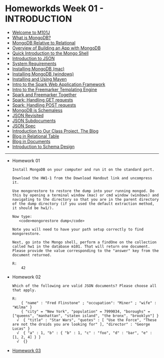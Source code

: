 <h1>Homeworkds Week 01 - INTRODUCTION</h1>

<ul>
  <li><a href="https://youtu.be/kTIqocKMItU" target="_blank"> Welcome to M101J</a></li>
  <li><a href="https://youtu.be/Lfl8hdQOi6Y" target="_blank">What is MongoDB?</a></li>
  <li><a href="https://youtu.be/-KIC1LXxcGM" target="_blank">MongoDB Relative to Relational</a></li>
  <li><a href="https://youtu.be/swhH4q_2Ttc" target="_blank">Overview of Building an App with MongoDB</a></li>
  <li><a href="https://youtu.be/e18vCIdQKp4" target="_blank">Quick Introduction to the Mongo Shell</a></li>
  <li><a href="https://youtu.be/PTATjNSjbJ0" target="_blank">Introduction to JSON</a></li>
  <li><a href="https://youtu.be/_vYz3CZwyK0" target="_blank">System Requirements</a></li> 
  <li><a href="https://youtu.be/_WJ8m5QHvwc" target="_blank">Installing MongoDB (mac)</a></li> 
  <li><a href="https://youtu.be/sBdaRlgb4N8" target="_blank">Installing MongoDB (windows)</a></li> 
  <li><a href="https://youtu.be/ZxRRA0MsXqs" target="_blank">Installing and Using Maven</a></li> 
  <li><a href="https://youtu.be/UH-VD_ypal8" target="_blank">Intro to the Spark Web Application Framework</a></li> 
  <li><a href="https://youtu.be/_8-3K2Ds-Ok" target="_blank">Intro to the Freemarker Templating Engine</a></li> 
  <li><a href="https://youtu.be/7fdtf9aLc2w" target="_blank">Spark and Freemarker Together</a></li> 
  <li><a href="https://youtu.be/7t1IafamuVs" target="_blank">Spark: Handling GET requests</a></li> 
  <li><a href="https://youtu.be/jZDuxesy5cc" target="_blank">Spark: Handling POST requests</a></li> 
  <li><a href="https://youtu.be/uKB-Hoqs6zI" target="_blank">MongoDB is Schemaless</a></li> 
  <li><a href="https://youtu.be/CTffxoSSLqg" target="_blank">JSON Revisited</a></li>
  <li><a href="https://youtu.be/vrYAEH3g13M" target="_blank">JSON Subdocuments</a></li>
  <li><a href="https://youtu.be/kOrsT94-A28" target="_blank">JSON Spec</a></li> 
  <li><a href="https://youtu.be/ePi3kDoexoM" target="_blank">Introduction to Our Class Project, The Blog</a></li> 
  <li><a href="https://youtu.be/boR2y9MHCa0" target="_blank">Blog in Relational Table</a></li>
  <li><a href="https://youtu.be/ZjwCzyqKVdY" target="_blank">Blog in Documents</a></li>
  <li><a href="https://youtu.be/6XE3wZCPiZ8" target="_blank">Introduction to Schema Design</a></li>
</ul>
<hr/>
<ul>
  <li>Homework 01</li>
  
    Install MongoDB on your computer and run it on the standard port.
  
    Download the HW1-1 from the Download Handout link and uncompress it.
    
    Use mongorestore to restore the dump into your running mongod. Do this by opening a terminal window (mac) or cmd window (windows) and navigating to the directory so that you are in the parent directory of the dump directory (if you used the default extraction method, it should be hw1/). 
    
    Now type:
       <code>mongorestore dump</code>
    
    Note you will need to have your path setup correctly to find mongorestore.
    
    Next, go into the Mongo shell, perform a findOne on the collection called hw1 in the database m101. That will return one document. Please provide the value corresponding to the "answer" key from the document returned.
  
    R:
        42
        
  <li>Homework 02</li>
  
    Which of the following are valid JSON documents? Please choose all that apply.

    R:
        { "name" : "Fred Flinstone" ; "occupation": "Miner" ; "wife" : "Wilma" }
        { "city" = "New York", "population" = 7999034, "boroughs" = ["queens", "manhattan", "staten island", "the bronx", "brooklyn"] }
      √  { "title" : "Star Wars", "quotes" : [ "Use the Force", "These are not the droids you are looking for" ], "director" : "George Lucas" }
      √  { "a" : 1, "b" : { "b" : 1, "c" : "foo", "d" : "bar", "e" : [1, 2, 4] } }
      √  {}
  
  <li><a href="/hw1-3">Homework 03</a></li>
</ul>
